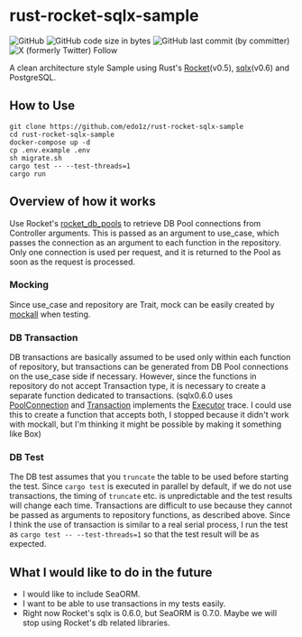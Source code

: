 # rust-rocket-sqlx-sample

![GitHub](https://img.shields.io/github/license/net3i/rust-rocket-sqlx-sample)
![GitHub code size in bytes](https://img.shields.io/github/languages/code-size/net3i/rust-rocket-sqlx-sample)
![GitHub last commit (by committer)](https://img.shields.io/github/last-commit/net3i/rust-rocket-sqlx-sample)
![X (formerly Twitter) Follow](https://img.shields.io/twitter/follow/edo1z)


A clean architecture style Sample using Rust's [Rocket](https://rocket.rs/)(v0.5), [sqlx](https://github.com/launchbadge/sqlx)(v0.6) and PostgreSQL.

## How to Use

```shell
git clone https://github.com/edo1z/rust-rocket-sqlx-sample
cd rust-rocket-sqlx-sample
docker-compose up -d
cp .env.example .env
sh migrate.sh
cargo test -- --test-threads=1
cargo run
```

## Overview of how it works

Use Rocket's [rocket_db_pools](https://api.rocket.rs/v0.5-rc/rocket_db_pools/index.html) to retrieve DB Pool connections from Controller arguments. This is passed as an argument to use_case, which passes the connection as an argument to each function in the repository. Only one connection is used per request, and it is returned to the Pool as soon as the request is processed.

### Mocking
Since use_case and repository are Trait, mock can be easily created by [mockall](https://github.com/asomers/mockall) when testing.

### DB Transaction
DB transactions are basically assumed to be used only within each function of repository, but transactions can be generated from DB Pool connections on the use_case side if necessary. However, since the functions in repository do not accept Transaction type, it is necessary to create a separate function dedicated to transactions. (sqlx0.6.0 uses [PoolConnection](https://docs.rs/sqlx/0.6.3/sqlx/pool/struct.PoolConnection.html) and [Transaction](https://docs.rs/sqlx/0.6.3/sqlx/struct.Transaction.html#) implements the [Executor](https://docs.rs/sqlx/0.6.3/sqlx/trait.Executor.html) trace. I could use this to create a function that accepts both, I stopped because it didn't work with mockall, but I'm thinking it might be possible by making it something like Box<dyn Executor>)

### DB Test
The DB test assumes that you `truncate` the table to be used before starting the test. Since `cargo test` is executed in parallel by default, if we do not use transactions, the timing of `truncate` etc. is unpredictable and the test results will change each time. Transactions are difficult to use because they cannot be passed as arguments to repository functions, as described above. Since I think the use of transaction is similar to a real serial process, I run the test as `cargo test -- --test-threads=1` so that the test result will be as expected.

## What I would like to do in the future
- I would like to include SeaORM.
- I want to be able to use transactions in my tests easily.
- Right now Rocket's sqlx is 0.6.0, but SeaORM is 0.7.0. Maybe we will stop using Rocket's db related libraries.